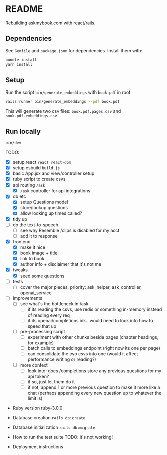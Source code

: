 # README

Rebuilding askmybook.com with react/rails.

## Dependencies
See `Gemfile` and `package.json` for dependencies. Install them with:
```sh
bundle install
yarn install
```

## Setup
Run the script `bin/generate_embeddings` with `book.pdf` in root
```sh
rails runner bin/generate_embeddings --pdf book.pdf
```
This will generate two csv files: `book.pdf.pages.csv` and `book.pdf.embeddings.csv`

## Run locally
```sh
bin/dev
```

TODO:
- [x] setup react `react react-dom`
- [x] setup esbuild `build.js`
- [x] basic App.jsx and view/controller setup
- [x] ruby script to create csvs
- [x] api routing `/ask`
    - [x] `/ask` controller for api integrations
- [x] db etc
    - [x] setup Questions model
    - [x] store/lookup questions
    - [x] allow looking up times called?
- [x] tidy up
- [ ] do the text-to-speech
    - [ ] see why Resemble /clips is disabled for my acct
    - [ ] add it to response
- [x] frontend
    - [x] make it nice
    - [x] book image + title
    - [x] link to book
    - [x] author info + disclaimer that it's not me
- [x] tweaks
    - [x] seed some questions
- [ ] tests
    - [ ] cover the major pieces, priority: ask_helper, ask_controller, openai_service
- [ ] improvements
    - [ ] see what's the bottleneck in /ask
        - [ ] if its reading the csvs, use redis or something in-memory instead of reading every req
        - [ ] if its openai/completions idk...would need to look into how to speed that up
    - [ ] pre-processing script
        - [ ] experiment with other chunks beside pages (chapter headings, for example)
        - [ ] batch calls to embeddings endpoint (right now its one per page)
        - [ ] can consolidate the two csvs into one (would it affect performance writing or reading?)
    - [ ] more context
        - [ ] look into: does /completions store any previous questions for my api token?
        - [ ] if so, just let them do it
        - [ ] if not, append 1 or more previous question to make it more like a chat (perhaps appending every new question up to whatever the limit is)

* Ruby version
ruby-3.0.0

* Database creation
`rails db:create`

* Database initialization
`rails db:migrate`

* How to run the test suite
TODO: it's not working!

* Deployment instructions
